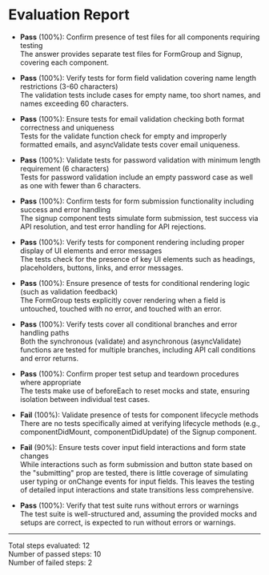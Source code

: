 # Evaluation Report

- **Pass** (100%): Confirm presence of test files for all components requiring testing  
  The answer provides separate test files for FormGroup and Signup, covering each component.

- **Pass** (100%): Verify tests for form field validation covering name length restrictions (3-60 characters)  
  The validation tests include cases for empty name, too short names, and names exceeding 60 characters.

- **Pass** (100%): Ensure tests for email validation checking both format correctness and uniqueness  
  Tests for the validate function check for empty and improperly formatted emails, and asyncValidate tests cover email uniqueness.

- **Pass** (100%): Validate tests for password validation with minimum length requirement (6 characters)  
  Tests for password validation include an empty password case as well as one with fewer than 6 characters.

- **Pass** (100%): Confirm tests for form submission functionality including success and error handling  
  The signup component tests simulate form submission, test success via API resolution, and test error handling for API rejections.

- **Pass** (100%): Verify tests for component rendering including proper display of UI elements and error messages  
  The tests check for the presence of key UI elements such as headings, placeholders, buttons, links, and error messages.

- **Pass** (100%): Ensure presence of tests for conditional rendering logic (such as validation feedback)  
  The FormGroup tests explicitly cover rendering when a field is untouched, touched with no error, and touched with an error.

- **Pass** (100%): Verify tests cover all conditional branches and error handling paths  
  Both the synchronous (validate) and asynchronous (asyncValidate) functions are tested for multiple branches, including API call conditions and error returns.

- **Pass** (100%): Confirm proper test setup and teardown procedures where appropriate  
  The tests make use of beforeEach to reset mocks and state, ensuring isolation between individual test cases.

- **Fail** (100%): Validate presence of tests for component lifecycle methods  
  There are no tests specifically aimed at verifying lifecycle methods (e.g., componentDidMount, componentDidUpdate) of the Signup component.

- **Fail** (90%): Ensure tests cover input field interactions and form state changes  
  While interactions such as form submission and button state based on the "submitting" prop are tested, there is little coverage of simulating user typing or onChange events for input fields. This leaves the testing of detailed input interactions and state transitions less comprehensive.

- **Pass** (100%): Verify that test suite runs without errors or warnings  
  The test suite is well-structured and, assuming the provided mocks and setups are correct, is expected to run without errors or warnings.

---

Total steps evaluated: 12  
Number of passed steps: 10  
Number of failed steps: 2